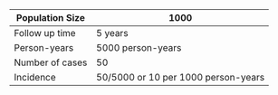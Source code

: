 | Population Size | 1000              |
|-----------------|-------------------|
| Follow up time  | 5 years           |
| Person-years    | 5000 person-years |
| Number of cases | 50                 |
| Incidence       | 50/5000 or 10 per 1000 person-years |